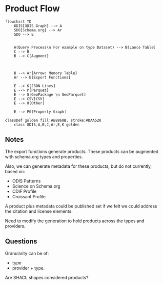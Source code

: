 # Product Flow



```mermaid
flowchart TD
    ODIS[ODIS Graph] --> A
    SDO[Schema.org] --> Ar
    SDO --> E
    

    A(Query Process\n For example on type Dataset) --> B(Lance Table)
    C --> B
    B --> C[Augment]
    
    
    
    B --> Ar[Arrow: Memory Table]
    Ar --> E[Export Functions]

    E --> K[JSON Lines]
    E --> P[Parquet]
    E --> G[GeoPackage \n GeoParquet]
    E --> CSV[CSV]
    E --> O[Other]
    
    E --> PG[Property Graph]
    
classDef golden fill:#B8860B, stroke:#DAA520
    class ODIS,A,B,C,Ar,E,K golden

```


## Notes 

The export functions generate products.  These products can be augmented with schema.org types and properties.

Also, we can generate metadata for these products, but do not currently, based on:

* ODIS Patterns
* Science on Schema.org
* CDIF Profile
* Croissant Profile

A product plus metadata could be published set if we felt we could address the citation and license elements.  

Need to modify the generation to hold products across the types and providers.

## Questions

Granularity can be of:

* type 
* provider + type.  

Are SHACL shapes considered products?